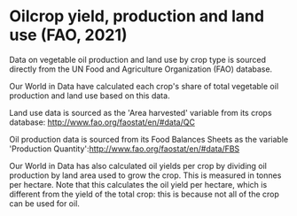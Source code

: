 # Oilcrop yield, production and land use (FAO, 2021)

Data on vegetable oil production and land use by crop type is sourced directly from the UN Food and Agriculture Organization (FAO) database.

Our World in Data have calculated each crop's share of total vegetable oil production and land use based on this data.

Land use data is sourced as the 'Area harvested' variable from its crops database: http://www.fao.org/faostat/en/#data/QC

Oil production data is sourced from its Food Balances Sheets as the variable 'Production Quantity':http://www.fao.org/faostat/en/#data/FBS

Our World in Data has also calculated oil yields per crop by dividing oil production by land area used to grow the crop. This is measured in tonnes per hectare. Note that this calculates the oil yield per hectare, which is different from the yield of the total crop: this is because not all of the crop can be used for oil.